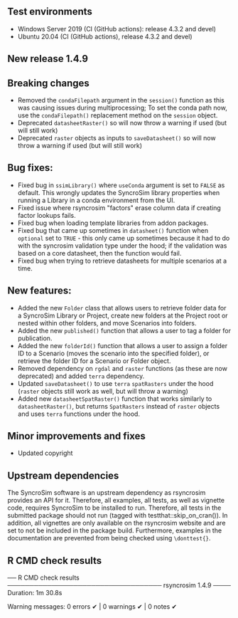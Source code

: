 ## Test environments
* Windows Server 2019 (CI (GitHub actions): release 4.3.2 and devel)
* Ubuntu 20.04 (CI (GitHub actions), release 4.3.2 and devel)

## New release 1.4.9

## Breaking changes

* Removed the `condaFilepath` argument in the `session()` function as this was causing issues during multiprocessing; To set the conda path now, use the `condaFilepath()` replacement method on the `session` object.
* Deprecated `datasheetRaster()` so will now throw a warning if used (but will still work)
* Deprecated `raster` objects as inputs to `saveDatasheet()` so will now throw a warning if used (but will still work)

## Bug fixes:

* Fixed bug in `ssimLibrary()` where `useConda` argument is set to `FALSE` as default. This wrongly updates the SyncroSim library properties when running a Library in a conda environment from the UI.
* Fixed issue where rsyncrosim "factors" erase column data if creating factor lookups fails.
* Fixed bug when loading template libraries from addon packages.
* Fixed bug that came up sometimes in `datasheet()` function when `optional` set to `TRUE` - this only came up sometimes because it had to do with the syncrosim validation type under the hood; if the validation was based on a core datasheet, then the function would fail.
* Fixed bug when trying to retrieve datasheets for multiple scenarios at a time.


## New features:

* Added the new `Folder` class that allows users to retrieve folder data for a SyncroSim Library or Project, create new folders at the Project root or nested within other folders, and move Scenarios into folders.
* Added the new `published()` function that allows a user to tag a folder for publication.
* Added the new `folderId()` function that allows a user to assign a folder ID to a Scenario (moves the scenario into the specified folder), or retrieve the folder ID for a Scenario or Folder object.
* Removed dependency on `rgdal` and `raster` functions (as these are now deprecated) and added `terra` dependency.
* Updated `saveDatasheet()` to use `terra` `spatRasters` under the hood (`raster` objects still work as well, but will throw a warning)
* Added new `datasheetSpatRaster()` function that works similarly to `datasheetRaster()`, but returns `SpatRasters` instead of `raster` objects and uses `terra` functions under the hood.


## Minor improvements and fixes

* Updated copyright

## Upstream dependencies

The SyncroSim software is an upstream dependency as rsyncrosim provides an API for it. 
Therefore, all examples, all tests, as well as vignette code, requires SyncroSim to be 
installed to run. Therefore, all tests in the submitted package should not run 
(tagged with testthat::skip_on_cran()). In addition, all vignettes are only available on the rsyncrosim website and are set to not be included in the package build. Furthermore, examples in the documentation are prevented from being checked using `\donttest{}`.

## R CMD check results

── R CMD check results ─────────────────────────────────── rsyncrosim 1.4.9 ────
Duration: 1m 30.8s

Warning messages:
0 errors ✔ | 0 warnings ✔ | 0 notes ✔
